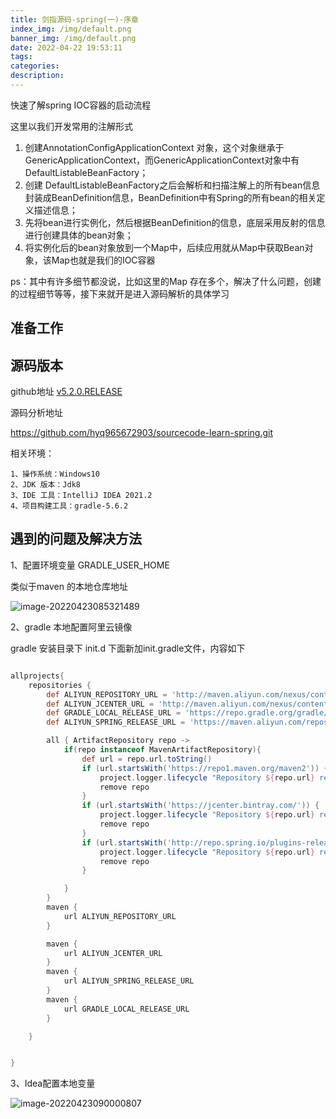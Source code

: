 ```yaml
---
title: 剑指源码-spring(一)-序章
index_img: /img/default.png
banner_img: /img/default.png
date: 2022-04-22 19:53:11
tags:
categories:
description:
---
```


 快速了解spring IOC容器的启动流程

<!-- more -->

这里以我们开发常用的注解形式

1. 创建AnnotationConfigApplicationContext 对象，这个对象继承于GenericApplicationContext，而GenericApplicationContext对象中有DefaultListableBeanFactory；
2. 创建 DefaultListableBeanFactory之后会解析和扫描注解上的所有bean信息封装成BeanDefinition信息，BeanDefinition中有Spring的所有bean的相关定义描述信息；
3. 先将bean进行实例化，然后根据BeanDefinition的信息，底层采用反射的信息进行创建具体的bean对象；
4. 将实例化后的bean对象放到一个Map中，后续应用就从Map中获取Bean对象，该Map也就是我们的IOC容器



ps：其中有许多细节都没说，比如这里的Map 存在多个，解决了什么问题，创建的过程细节等等，接下来就开是进入源码解析的具体学习



##  准备工作

## 源码版本

  github地址  [v5.2.0.RELEASE](https://github.com/spring-projects/spring-framework/releases/tag/v5.2.0.RELEASE)  

源码分析地址

https://github.com/hyq965672903/sourcecode-learn-spring.git

相关环境：

```text
1、操作系统：Windows10
2、JDK 版本：Jdk8
3、IDE 工具：IntelliJ IDEA 2021.2
4、项目构建工具：gradle-5.6.2
```

## 遇到的问题及解决方法

1、配置环境变量  GRADLE_USER_HOME

类似于maven 的本地仓库地址 

![image-20220423085321489](https://file.hyqup.cn/img/image-20220423085321489.png)

2、gradle 本地配置阿里云镜像

gradle 安装目录下 init.d 下面新加init.gradle文件，内容如下

```groovy

allprojects{
    repositories {
        def ALIYUN_REPOSITORY_URL = 'http://maven.aliyun.com/nexus/content/groups/public'
        def ALIYUN_JCENTER_URL = 'http://maven.aliyun.com/nexus/content/repositories/jcenter'
        def GRADLE_LOCAL_RELEASE_URL = 'https://repo.gradle.org/gradle/libs-releases-local'
        def ALIYUN_SPRING_RELEASE_URL = 'https://maven.aliyun.com/repository/spring-plugin'

        all { ArtifactRepository repo ->
            if(repo instanceof MavenArtifactRepository){
                def url = repo.url.toString()
                if (url.startsWith('https://repo1.maven.org/maven2')) {
                    project.logger.lifecycle "Repository ${repo.url} replaced by $ALIYUN_REPOSITORY_URL."
                    remove repo
                }
                if (url.startsWith('https://jcenter.bintray.com/')) {
                    project.logger.lifecycle "Repository ${repo.url} replaced by $ALIYUN_JCENTER_URL."
                    remove repo
                }
                if (url.startsWith('http://repo.spring.io/plugins-release')) {
                    project.logger.lifecycle "Repository ${repo.url} replaced by $ALIYUN_SPRING_RELEASE_URL."
                    remove repo
                }

            }
        }
        maven {
            url ALIYUN_REPOSITORY_URL
        }

        maven {
            url ALIYUN_JCENTER_URL
        }
        maven {
            url ALIYUN_SPRING_RELEASE_URL
        }
        maven {
            url GRADLE_LOCAL_RELEASE_URL
        }

    }


}

```

3、Idea配置本地变量

![image-20220423090000807](https://file.hyqup.cn/img/image-20220423090000807.png)



